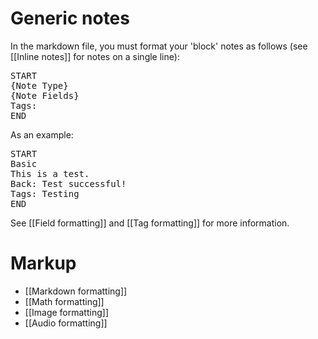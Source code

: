 # Generic notes

In the markdown file, you must format your 'block' notes as follows (see [[Inline notes]] for notes on a single line):
<pre>
START
{Note Type}
{Note Fields}
Tags:
END
</pre>

As an example:

<pre>
START
Basic
This is a test.
Back: Test successful!
Tags: Testing
END
</pre>

See [[Field formatting]] and [[Tag formatting]] for more information.

# Markup

- [[Markdown formatting]]
- [[Math formatting]]
- [[Image formatting]]
- [[Audio formatting]]